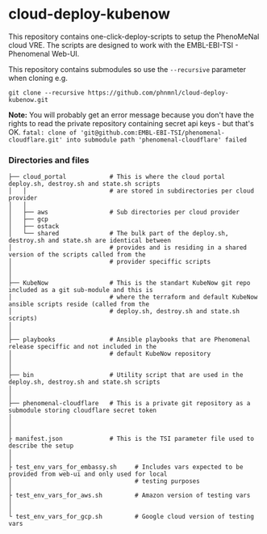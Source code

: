 # cloud-deploy-kubenow
This repository contains one-click-deploy-scripts to setup the PhenoMeNal cloud VRE.
The scripts are designed to work with the EMBL-EBI-TSI - Phenomenal Web-UI.

This repository contains submodules so use the `--recursive` parameter when cloning e.g.

 `git clone --recursive https://github.com/phnmnl/cloud-deploy-kubenow.git`
 
 **Note:** You will probably get an error message because you don't have the rights to read the private repository containing
 secret api keys - but that's OK.
 `fatal: clone of 'git@github.com:EMBL-EBI-TSI/phenomenal-cloudflare.git' into submodule path 'phenomenal-cloudflare' failed`

### Directories and files

    ├── cloud_portal            # This is where the cloud portal deploy.sh, destroy.sh and state.sh scripts 
    │   │                       # are stored in subdirectories per cloud provider
    │   │
    │   ├── aws                 # Sub directories per cloud provider
    │   ├── gcp
    │   ├── ostack
    │   └── shared              # The bulk part of the deploy.sh, destroy.sh and state.sh are identical between
    │                           # provides and is residing in a shared version of the scripts called from the
    │                           # provider speciffic scripts
    │
    │
    ├── KubeNow                 # This is the standart KubeNow git repo included as a git sub-module and this is
    │                           # where the terraform and default KubeNow ansible scripts reside (called from the
    │                           # deploy.sh, destroy.sh and state.sh scripts)
    │                            
    │                            
    ├── playbooks               # Ansible playbooks that are Phenomenal release speciffic and not included in the
    │                           # default KubeNow repository    
    │
    │
    ├── bin                     # Utility script that are used in the deploy.sh, destroy.sh and state.sh scripts
    │
    │
    ├── phenomenal-cloudflare   # This is a private git repository as a submodule storing cloudflare secret token
    │
    │
    │
    ├ manifest.json             # This is the TSI parameter file used to describe the setup
    │
    │
    ├ test_env_vars_for_embassy.sh     # Includes vars expected to be provided from web-ui and only used for local
    │                                  # testing purposes
    │
    ├ test_env_vars_for_aws.sh         # Amazon version of testing vars       
    │
    │
    └ test_env_vars_for_gcp.sh         # Google cloud version of testing vars                                     
